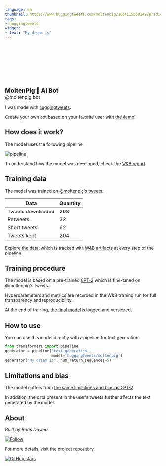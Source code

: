 ```yaml
---
language: en
thumbnail: https://www.huggingtweets.com/moltenpig/1614115368149/predictions.png
tags:
- huggingtweets
widget:
- text: "My dream is"
---
```


<div>
<div style="width: 132px; height:132px; border-radius: 50%; background-size: cover; background-image: url('https://pbs.twimg.com/profile_images/1345969843418251265/We6vDKEk_400x400.jpg')">
</div>
<div style="margin-top: 8px; font-size: 19px; font-weight: 800">MoltenPig 🤖 AI Bot </div>
<div style="font-size: 15px">@moltenpig bot</div>
</div>

I was made with [huggingtweets](https://github.com/borisdayma/huggingtweets).

Create your own bot based on your favorite user with [the demo](https://colab.research.google.com/github/borisdayma/huggingtweets/blob/master/huggingtweets-demo.ipynb)!

## How does it work?

The model uses the following pipeline.

![pipeline](https://github.com/borisdayma/huggingtweets/blob/master/img/pipeline.png?raw=true)

To understand how the model was developed, check the [W&B report](https://app.wandb.ai/wandb/huggingtweets/reports/HuggingTweets-Train-a-model-to-generate-tweets--VmlldzoxMTY5MjI).

## Training data

The model was trained on [@moltenpig's tweets](https://twitter.com/moltenpig).

| Data | Quantity |
| --- | --- |
| Tweets downloaded | 298 |
| Retweets | 32 |
| Short tweets | 62 |
| Tweets kept | 204 |

[Explore the data](https://wandb.ai/wandb/huggingtweets/runs/2oxr8b0a/artifacts), which is tracked with [W&B artifacts](https://docs.wandb.com/artifacts) at every step of the pipeline.

## Training procedure

The model is based on a pre-trained [GPT-2](https://huggingface.co/gpt2) which is fine-tuned on @moltenpig's tweets.

Hyperparameters and metrics are recorded in the [W&B training run](https://wandb.ai/wandb/huggingtweets/runs/1rvc7ntr) for full transparency and reproducibility.

At the end of training, [the final model](https://wandb.ai/wandb/huggingtweets/runs/1rvc7ntr/artifacts) is logged and versioned.

## How to use

You can use this model directly with a pipeline for text generation:

```python
from transformers import pipeline
generator = pipeline('text-generation',
                     model='huggingtweets/moltenpig')
generator("My dream is", num_return_sequences=5)
```

## Limitations and bias

The model suffers from [the same limitations and bias as GPT-2](https://huggingface.co/gpt2#limitations-and-bias).

In addition, the data present in the user's tweets further affects the text generated by the model.

## About

*Built by Boris Dayma*

[![Follow](https://img.shields.io/twitter/follow/borisdayma?style=social)](https://twitter.com/intent/follow?screen_name=borisdayma)

For more details, visit the project repository.

[![GitHub stars](https://img.shields.io/github/stars/borisdayma/huggingtweets?style=social)](https://github.com/borisdayma/huggingtweets)
